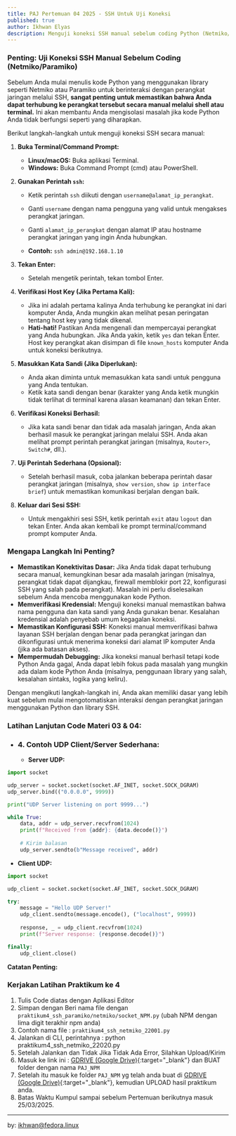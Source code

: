 ```yaml
---
title: PAJ Pertemuan 04 2025 - SSH Untuk Uji Koneksi
published: true
author: Ikhwan Elyas
description: Menguji koneksi SSH manual sebelum coding Python (Netmiko/Paramiko) krusial untuk memverifikasi konektivitas dasar, kredensial, dan konfigurasi SSH perangkat. Langkah ini mengisolasi masalah jaringan dari potensi kesalahan kode, mempercepat debugging, dan memastikan fondasi yang benar sebelum automasi.
---
```


### **Penting: Uji Koneksi SSH Manual Sebelum Coding (Netmiko/Paramiko)**

Sebelum Anda mulai menulis kode Python yang menggunakan library seperti Netmiko atau Paramiko untuk berinteraksi dengan perangkat jaringan melalui SSH, **sangat penting untuk memastikan bahwa Anda dapat terhubung ke perangkat tersebut secara manual melalui shell atau terminal.** Ini akan membantu Anda mengisolasi masalah jika kode Python Anda tidak berfungsi seperti yang diharapkan.

Berikut langkah-langkah untuk menguji koneksi SSH secara manual:

1.  **Buka Terminal/Command Prompt:**
    * **Linux/macOS:** Buka aplikasi Terminal.
    * **Windows:** Buka Command Prompt (cmd) atau PowerShell.

2.  **Gunakan Perintah `ssh`:**
    * Ketik perintah `ssh` diikuti dengan `username@alamat_ip_perangkat`.
    * Ganti `username` dengan nama pengguna yang valid untuk mengakses perangkat jaringan.
    * Ganti `alamat_ip_perangkat` dengan alamat IP atau hostname perangkat jaringan yang ingin Anda hubungkan.

    * **Contoh:** `ssh admin@192.168.1.10`

3.  **Tekan Enter:**
    * Setelah mengetik perintah, tekan tombol Enter.

4.  **Verifikasi Host Key (Jika Pertama Kali):**
    * Jika ini adalah pertama kalinya Anda terhubung ke perangkat ini dari komputer Anda, Anda mungkin akan melihat pesan peringatan tentang host key yang tidak dikenal.
    * **Hati-hati!** Pastikan Anda mengenali dan mempercayai perangkat yang Anda hubungkan. Jika Anda yakin, ketik `yes` dan tekan Enter. Host key perangkat akan disimpan di file `known_hosts` komputer Anda untuk koneksi berikutnya.

5.  **Masukkan Kata Sandi (Jika Diperlukan):**
    * Anda akan diminta untuk memasukkan kata sandi untuk pengguna yang Anda tentukan.
    * Ketik kata sandi dengan benar (karakter yang Anda ketik mungkin tidak terlihat di terminal karena alasan keamanan) dan tekan Enter.

6.  **Verifikasi Koneksi Berhasil:**
    * Jika kata sandi benar dan tidak ada masalah jaringan, Anda akan berhasil masuk ke perangkat jaringan melalui SSH. Anda akan melihat prompt perintah perangkat jaringan (misalnya, `Router>`, `Switch#`, dll.).

7.  **Uji Perintah Sederhana (Opsional):**
    * Setelah berhasil masuk, coba jalankan beberapa perintah dasar perangkat jaringan (misalnya, `show version`, `show ip interface brief`) untuk memastikan komunikasi berjalan dengan baik.

8.  **Keluar dari Sesi SSH:**
    * Untuk mengakhiri sesi SSH, ketik perintah `exit` atau `logout` dan tekan Enter. Anda akan kembali ke prompt terminal/command prompt komputer Anda.

### **Mengapa Langkah Ini Penting?**

* **Memastikan Konektivitas Dasar:** Jika Anda tidak dapat terhubung secara manual, kemungkinan besar ada masalah jaringan (misalnya, perangkat tidak dapat dijangkau, firewall memblokir port 22, konfigurasi SSH yang salah pada perangkat). Masalah ini perlu diselesaikan sebelum Anda mencoba menggunakan kode Python.
* **Memverifikasi Kredensial:** Menguji koneksi manual memastikan bahwa nama pengguna dan kata sandi yang Anda gunakan benar. Kesalahan kredensial adalah penyebab umum kegagalan koneksi.
* **Memastikan Konfigurasi SSH:** Koneksi manual memverifikasi bahwa layanan SSH berjalan dengan benar pada perangkat jaringan dan dikonfigurasi untuk menerima koneksi dari alamat IP komputer Anda (jika ada batasan akses).
* **Mempermudah Debugging:** Jika koneksi manual berhasil tetapi kode Python Anda gagal, Anda dapat lebih fokus pada masalah yang mungkin ada dalam kode Python Anda (misalnya, penggunaan library yang salah, kesalahan sintaks, logika yang keliru).

Dengan mengikuti langkah-langkah ini, Anda akan memiliki dasar yang lebih kuat sebelum mulai mengotomatiskan interaksi dengan perangkat jaringan menggunakan Python dan library SSH.

### **Latihan Lanjutan Code Materi 03 & 04:**


* ### **4. Contoh UDP Client/Server Sederhana:**

  * **Server UDP:**

```python
import socket

udp_server = socket.socket(socket.AF_INET, socket.SOCK_DGRAM)
udp_server.bind(("0.0.0.0", 9999))

print("UDP Server listening on port 9999...")

while True:
    data, addr = udp_server.recvfrom(1024)
    print(f"Received from {addr}: {data.decode()}")
    
    # Kirim balasan
    udp_server.sendto(b"Message received", addr)
```

  * **Client UDP:**

```python
import socket

udp_client = socket.socket(socket.AF_INET, socket.SOCK_DGRAM)

try:
    message = "Hello UDP Server!"
    udp_client.sendto(message.encode(), ("localhost", 9999))
    
    response, _ = udp_client.recvfrom(1024)
    print(f"Server response: {response.decode()}")

finally:
    udp_client.close()

```

**Catatan Penting:**

### Kerjakan Latihan Praktikum ke 4

1. Tulis Code diatas dengan Aplikasi Editor 
2. Simpan dengan Beri nama file dengan `praktikum4_ssh_paramiko/netmiko/socket_NPM.py` (ubah NPM dengan lima digit terakhir npm anda)
3. Contoh nama file : `praktikum4_ssh_netmiko_22001.py`
4. Jalankan di CLI, perintahnya : python praktikum4_ssh_netmiko_22020.py
5. Setelah Jalankan dan Tidak Jika Tidak Ada Error, Silahkan Upload/Kirim 
6. Masuk ke link ini : [GDRIVE (Google Drive)](https://drive.google.com/drive/folders/1aekuG1Nf9gNFl3vfIVfq-GQcS47r3qvJ?usp=sharing){:target="_blank"} dan BUAT folder dengan nama `PAJ_NPM`
7. Setelah itu masuk ke folder `PAJ_NPM` yg telah anda buat di [GDRIVE (Google Drive)](https://drive.google.com/drive/folders/1aekuG1Nf9gNFl3vfIVfq-GQcS47r3qvJ?usp=sharing){:target="_blank"}, kemudian UPLOAD hasil praktikum anda. 
6. Batas Waktu Kumpul sampai sebelum Pertemuan berikutnya masuk 25/03/2025.

***
by: ikhwan@fedora.linux 

